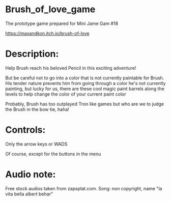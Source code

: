 # Brush_of_love_game
The prototype game prepared for Mini Jame Gam #18

https://maxandkon.itch.io/brush-of-love

# Description:
Help Brush reach his beloved Pencil in this exciting adventure!

But be careful not to go into a color that is not currently paintable for Brush.  His tender nature prevents him from going through a color he's not currently painting, but lucky for us, there are these cool magic paint barrels along the levels to help change the color of your current paint color

Probably, Brush has too outplayed Tron like games but who are we to judge the Brush in the bow tie, haha!

# Controls:
Only the arrow keys or WADS

Of course, except for the buttons in the menu

# Audio note:
Free stock audios taken from zapsplat.com.
Song: non copyright, name "la vita bella albert behar"
